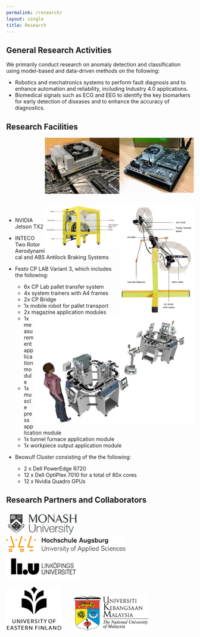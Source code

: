 ```yaml
---
permalink: /research/
layout: single
title: Research 
---
```


## General Research Activities ##
We primarily conduct research on anomaly detection and classification using model-based and data-driven methods on the following:
* Robotics and mechatronics systems to perform fault diagnosis and to enhance automation and reliability, including Industry 4.0 applications.
* Biomedical signals such as ECG and EEG to identify the key biomarkers for early detection of diseases and to enhance the accuracy of diagnostics.


## Research Facilities ##
<img src="/assets/Figures/Jetson.jpg" width="200" align="right">&emsp; <img src="/assets/Figures/Jetson2.jpg" width="200" align="right">  
                      
&nbsp;  
&nbsp;  
&nbsp;  
&nbsp;  
&nbsp;  
&nbsp;  
&nbsp;  
&nbsp;  

<img align="right" src="/assets/Figures/Aero.png" width="200">&emsp; <img align="right" src="/assets/Figures/ABS.png" width="200">  
<img align="right" src="/assets/Figures/Festo.png" width="430">  

* NVIDIA Jetson TX2  

* INTECO Two Rotor Aerodynamical and ABS Antilock Braking Systems  

* Festo CP LAB Variant 3, which includes the following: 
  * 6x CP Lab pallet transfer system
  * 4x system trainers with A4 frames
  * 2x CP Bridge
  * 1x mobile robot for pallet transport
  * 2x magazine application modules
  * 1x measurement application module
  * 1x muscle press application module
  * 1x tunnel furnace application module
  * 1x workpiece output application module  
  
* Beowulf Cluster consisting of the the following:
  * 2 x Dell PowerEdge R720
  * 12 x Dell OptiPlex 7010 for a total of 80x cores
  * 12 x Nvidia Quadro GPUs


## Research Partners and Collaborators ##

<img src="/assets/Figures/Monash.png" width="200">&emsp;&emsp; 
<img src="/assets/Figures/UAS.png" width="320">&emsp;&emsp; 
<img src="/assets/Figures/LiU.png" width="200">&emsp;&emsp;  

<img src="/assets/Figures/UEF.jpg" width="150">&emsp;&emsp; 
<img src="/assets/Figures/UKM.png" width="200">&emsp;&emsp; 

 
